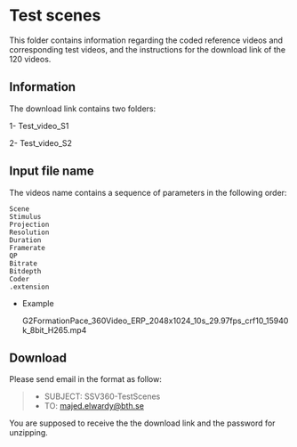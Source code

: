 # Test scenes

This folder contains information regarding the coded reference videos and corresponding test videos, and the instructions for the download link of the 120 videos.

## Information

The download link contains two folders:

1- Test_video_S1


2- Test_video_S2


## Input file name
The videos name contains a sequence of parameters in the following order:

	Scene 
	Stimulus
	Projection
	Resolution
	Duration
	Framerate
	QP
	Bitrate
	Bitdepth
	Coder
	.extension
	

- Example

	G2FormationPace_360Video_ERP_2048x1024_10s_29.97fps_crf10_15940k_8bit_H265.mp4



## Download

Please send email in the format as follow:

> * SUBJECT: SSV360-TestScenes
> * TO: majed.elwardy@bth.se

You are supposed to receive the the download link and the password for unzipping.

